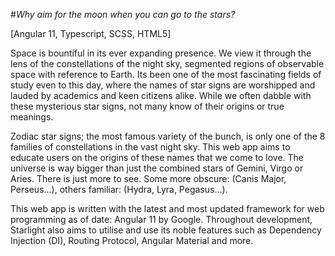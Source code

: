 #*Why aim for the moon when you can go to the stars?*

[Angular 11, Typescript, SCSS, HTML5]

Space is bountiful in its ever expanding presence. We view it through the lens of the constellations of the night sky, segmented regions of observable space with reference to Earth. Its been one of the most fascinating fields of study even to this day, where the names of star signs are worshipped and lauded by academics and keen citizens alike. While we often dabble with these mysterious star signs, not many know of their origins or true meanings. 

Zodiac star signs; the most famous variety of the bunch, is only one of the 8 families of constellations in the vast night sky. This web app aims to educate users on the origins of these names that we come to love. The universe is way bigger than just the combined stars of Gemini, Virgo or Aries. There is just more to see. Some more obscure: (Canis Major, Perseus...), others familiar: (Hydra, Lyra, Pegasus...).

This web app is written with the latest and most updated framework for web programming as of date: Angular 11 by Google. Throughout development, Starlight also aims to utilise and use its noble features such as Dependency Injection (DI), Routing Protocol, Angular Material and more. 


